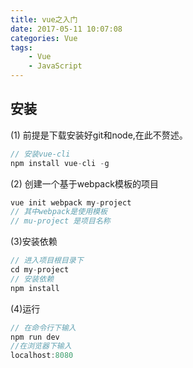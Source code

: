 ```yaml
---
title: vue之入门
date: 2017-05-11 10:07:08
categories: Vue
tags:
    - Vue
    - JavaScript
---
```

## 安装
(1) 前提是下载安装好git和node,在此不赘述。
```js
// 安装vue-cli
npm install vue-cli -g
```
<!--more-->
(2) 创建一个基于webpack模板的项目
```js
vue init webpack my-project
// 其中webpack是使用模板
// mu-project 是项目名称
```
(3)安装依赖
```js
// 进入项目根目录下
cd my-project
// 安装依赖
npm install
```
(4)运行
```js
// 在命令行下输入
npm run dev
//在浏览器下输入
localhost:8080
```
